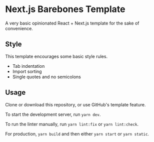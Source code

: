 # Next.js Barebones Template

A very basic opinionated React + Next.js template for the sake of convenience.

## Style

This template encourages some basic style rules.

- Tab indentation
- Import sorting
- Single quotes and no semicolons

## Usage

Clone or download this repository, or use GitHub's template feature.

To start the development server, run `yarn dev`.

To run the linter manually, run `yarn lint:fix` or `yarn lint:check`.

For production, `yarn build` and then either `yarn start` or `yarn static`.
